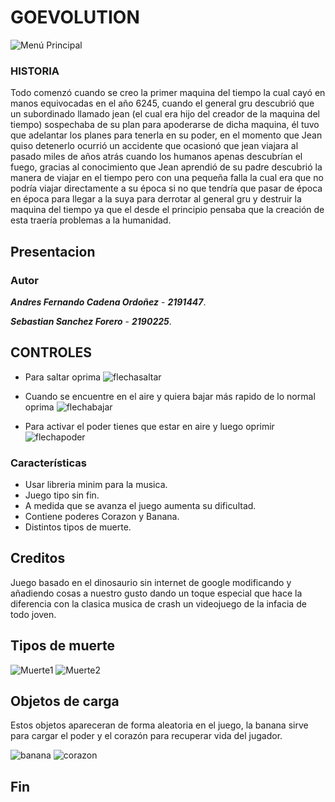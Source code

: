 GOEVOLUTION
================
![Menú Principal](https://imgur.com/qT7XDRu.png)

### **HISTORIA**
Todo comenzó cuando se creo la primer maquina del tiempo la cual cayó en manos equivocadas en el año 6245, cuando el general gru descubrió que un subordinado llamado jean (el cual era hijo del creador de la maquina del tiempo) sospechaba de su plan para apoderarse de dicha maquina, él tuvo que adelantar los planes para tenerla en su poder, en el momento que Jean quiso detenerlo ocurrió un accidente que ocasionó que jean viajara al pasado miles de años atrás cuando los humanos apenas descubrían el fuego, gracias al conocimiento que Jean aprendió de su padre descubrió la manera de viajar en el tiempo pero con una pequeña falla la cual era que no podría viajar directamente a su época si no que tendría que pasar de época en época para llegar a la suya para derrotar al general gru y destruir la maquina del tiempo ya que el desde el principio pensaba que la creación de esta traería problemas a la humanidad.

## **Presentacion**

### **Autor**
***Andres Fernando Cadena Ordoñez*** - ***2191447***.

***Sebastian Sanchez Forero*** - ***2190225***.
                      
## **CONTROLES**

- Para saltar oprima ![flechasaltar](https://imgur.com/kVgbJ3x.png)
- Cuando se encuentre en el aire y quiera bajar más rapido de lo normal oprima ![flechabajar](https://imgur.com/KBtiMbA.png)


- Para activar el poder tienes que estar en aire y luego oprimir ![flechapoder](https://imgur.com/29kT0VK.png)


### Características
 
- Usar libreria minim para la musica.
- Juego tipo sin fin. 
- A medida que se avanza el juego aumenta su dificultad.
- Contiene poderes Corazon y Banana.
- Distintos tipos de muerte.

## **Creditos**
Juego basado en el dinosaurio sin internet de google modificando y añadiendo cosas a nuestro gusto dando un toque especial que hace la diferencia con la clasica musica de crash un videojuego de la infacia de todo joven.

## **Tipos de muerte**
![Muerte1](https://imgur.com/OE0EvBu.png)
![Muerte2](https://imgur.com/j7XBptg.png)

## **Objetos de carga**
Estos objetos apareceran de forma aleatoria en el juego, la banana sirve para cargar el poder y el corazón para recuperar vida del jugador. 

![banana](https://imgur.com/f023b96.png)
![corazon](https://imgur.com/i5vEsLi.png)

## **Fin**
